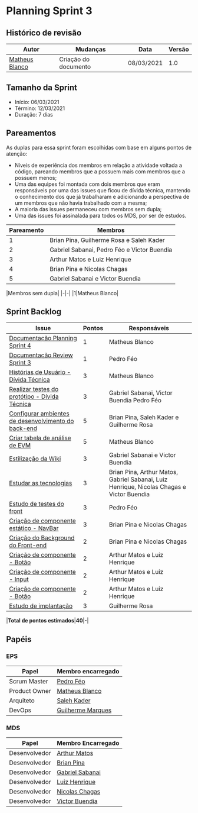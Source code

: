 # Planning Sprint 3

## Histórico de revisão
|Autor|Mudanças|Data|Versão|
|--|--|--|--|
|[Matheus Blanco](https://github.com/MatheusBlanco)|Criação do documento|08/03/2021|1.0|

## Tamanho da Sprint

- Início: 06/03/2021
- Término: 12/03/2021
- Duração: 7 dias

## Pareamentos

As duplas para essa sprint foram escolhidas com base em alguns pontos de atenção:

- Níveis de experiência dos membros em relação a atividade voltada a código, pareando membros que a possuem mais com membros que a possuem menos;
- Uma das equipes foi montada com dois membros que eram responsáveis por uma das issues que ficou de dívida técnica, mantendo o conhecimento dos que já trabalharam e adicionando a perspectiva de um membros que não havia trabalhado com a mesma;
- A maioria das issues permaneceu com membros sem dupla;
- Uma das issues foi assinalada para todos os MDS, por ser de estudos.

|Pareamento|Membros|
|-|-|
|1|Brian Pina, Guilherme Rosa e Saleh Kader|
|2|Gabriel Sabanai, Pedro Féo e Victor Buendia|
|3|Arthur Matos e Luiz Henrique|
|4|Brian Pina e Nicolas Chagas|
|5|Gabriel Sabanai e Victor Buendia|

|Membros sem dupla|
|-|-|
|1|Matheus Blanco|

## Sprint Backlog

|Issue|Pontos|Responsáveis|
|--|--|--|
|[Documentação Planning Sprint 4](https://github.com/fga-eps-mds/EPS-2020-2-G2/issues/77)|1|Matheus Blanco|
|[Documentação Review Sprint 3](https://github.com/fga-eps-mds/EPS-2020-2-G2/issues/78)|1|Pedro Féo|
|[Histórias de Usuário - Dívida Técnica](https://github.com/fga-eps-mds/EPS-2020-2-G2/issues/51)|3|Matheus Blanco|
|[Realizar testes do protótipo - Dívida Técnica](https://github.com/fga-eps-mds/EPS-2020-2-G2/issues/54)|3|Gabriel Sabanai, Victor Buendia Pedro Féo|
|[Configurar ambientes de desenvolvimento do back-end](https://github.com/fga-eps-mds/EPS-2020-2-G2/issues/66)|5|Brian Pina, Saleh Kader e Guilherme Rosa|
|[Criar tabela de análise de EVM](https://github.com/fga-eps-mds/EPS-2020-2-G2/issues/67)|5|Matheus Blanco|
|[Estilização da Wiki](https://github.com/fga-eps-mds/EPS-2020-2-G2/issues/68)|3|Gabriel Sabanai e Victor Buendia|
|[Estudar as tecnologias](https://github.com/fga-eps-mds/EPS-2020-2-G2/issues/69)|3|Brian Pina, Arthur Matos, Gabriel Sabanai, Luiz Henrique, Nicolas Chagas e Victor Buendia|
|[Estudo de testes do front](https://github.com/fga-eps-mds/EPS-2020-2-G2/issues/70)|3|Pedro Féo|
|[Criação de componente estático - NavBar](https://github.com/fga-eps-mds/EPS-2020-2-G2/issues/71)|3|Brian Pina e Nicolas Chagas|
|[Criação do Background do Front-end](https://github.com/fga-eps-mds/EPS-2020-2-G2/issues/72)|2|Brian Pina e Nicolas Chagas|
|[Criação de componente - Botão](https://github.com/fga-eps-mds/EPS-2020-2-G2/issues/73)|2|Arthur Matos e Luiz Henrique|
|[Criação de componente - Input](https://github.com/fga-eps-mds/EPS-2020-2-G2/issues/75)|2|Arthur Matos e Luiz Henrique|
|[Criação de componente - Botão](https://github.com/fga-eps-mds/EPS-2020-2-G2/issues/76)|2|Arthur Matos e Luiz Henrique|
|[Estudo de implantação](https://github.com/fga-eps-mds/EPS-2020-2-G2/issues/79)|3|Guilherme Rosa|

|**Total de pontos estimados**|**40**|-|

## Papéis

### EPS
|Papel|Membro encarregado|
|--|--|
|Scrum Master|[Pedro Féo](https://github.com/Phe0)|
|Product Owner|[Matheus Blanco](https://github.com/MatheusBlanco)|
|Arquiteto|[Saleh Kader](https://github.com/devsalula)|
|DevOps|[Guilherme Marques](https://github.com/guilhesme23)|

### MDS

|Papel|Membro Encarregado|
|--|--|
|Desenvolvedor|[Arthur Matos](https://github.com/Arthur-Matos)|
|Desenvolvedor|[Brian Pina](https://github.com/DLBrianPina)|
|Desenvolvedor|[Gabriel Sabanai](https://github.com/Sabanai104)|
|Desenvolvedor|[Luiz Henrique](https://github.com/luiz-herique)|
|Desenvolvedor|[Nicolas Chagas](https://github.com/nszchagas)|
|Desenvolvedor|[Victor Buendia](https://github.com/Victor-Buendia)|